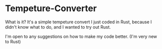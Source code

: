 # Tempeture-Converter

What is it?
It's a simple tempeture convert I just coded in Rust, because I didn't know what to do, and I wanted to try out Rust.

I'm open to any suggestions on how to make my code better. (I'm very new to Rust)
